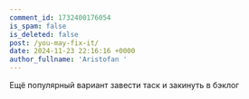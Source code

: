 ```yaml
---
comment_id: 1732400176054
is_spam: false
is_deleted: false
post: /you-may-fix-it/
date: 2024-11-23 22:16:16 +0000
author_fullname: 'Aristofan '
---
```


Ещё популярный вариант завести таск и закинуть в бэклог
